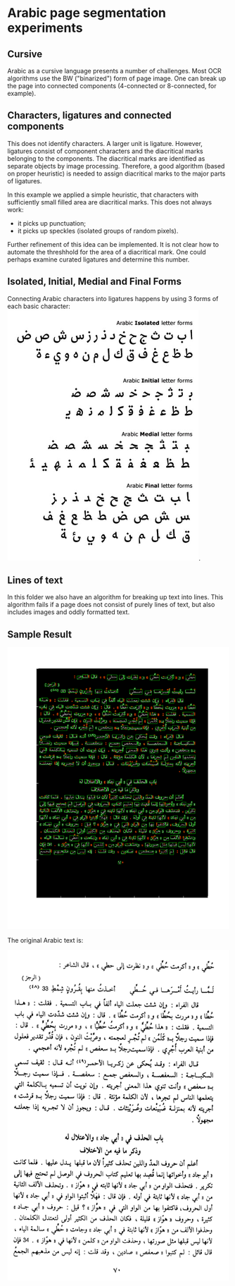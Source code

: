 # Arabic page segmentation experiments

## Cursive
Arabic as a cursive language presents a number of challenges.  Most
OCR algorithms use the BW ("binarized") form of page image.  One can
break up the page into connected components (4-connected or
8-connected, for example).

## Characters, ligatures and connected components
This does not identify characters. A larger unit is ligature. However,
ligatures consist of component characters and the diacritical marks
belonging to the components. The diacritical marks are identified as
separate objects by image processing. Therefore, a good algorithm
(based on proper heuristic) is needed to assign diacritical marks to
the major parts of ligatures.

In this example we applied a simple heuristic, that characters
with sufficiently small filled area are diacritical marks.
This does not always work:

 * it picks up punctuation;
 * it picks up speckles (isolated groups of random pixels).

Further refinement of this idea can be implemented. It is not clear how
to automate the threshhold for the area of a diacritical mark.
One could perhaps examine curated ligatures and determine this number.


## Isolated, Initial, Medial and Final Forms
Connecting Arabic characters into ligatures happens by using 3 forms
of each basic character:
![Arabic letterforms](../Data/basic-arabic-letterforms.jpg).


## Lines of text
In this folder we also have an algorithm for breaking up text into
lines.  This algorithm fails if a page does not consist of purely
lines of text, but also includes images and oddly formatted text.

## Sample Result

![Segmented page example](./SegmentedPageSample1.png)

The original Arabic text is:

![Arabic page](./images/sinat-074.png)